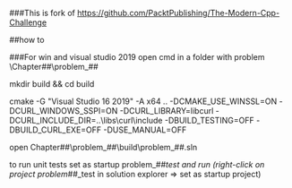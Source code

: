 ###This is fork of
https://github.com/PacktPublishing/The-Modern-Cpp-Challenge

##how to 

###For win and visual studio 2019
open cmd in a folder with problem \Chapter##\problem_##

mkdir build && cd build

cmake -G "Visual Studio 16 2019" -A x64 .. -DCMAKE_USE_WINSSL=ON -DCURL_WINDOWS_SSPI=ON -DCURL_LIBRARY=libcurl -DCURL_INCLUDE_DIR=..\libs\curl\include -DBUILD_TESTING=OFF -DBUILD_CURL_EXE=OFF -DUSE_MANUAL=OFF

open Chapter##\problem_##\build\problem_##.sln

to run unit tests set as startup problem_##_test and run
(right-click on project problem_##_test in solution explorer => set as startup project)